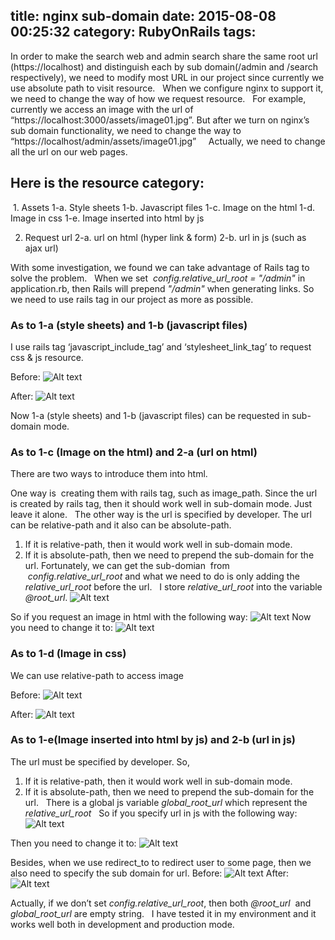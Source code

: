 title: nginx sub-domain
date: 2015-08-08 00:25:32
category: RubyOnRails
tags:
---

In order to make the search web and admin search share the same root url (https://localhost) and distinguish each by sub domain(/admin and /search respectively), we need to modify most URL in our project since currently we use absolute path to visit resource.
 
When we configure nginx to support it, we need to change the way of how we request resource. 
 
For example, currently we access an image with the url of “https://localhost:3000/assets/image01.jpg”. But after we turn on nginx’s sub domain functionality, we need to change the way to “https://localhost/admin/assets/image01.jpg”  
 
Actually, we need to change all the url on our web pages. 

## Here is the resource category:

 1. Assets
	1-a. Style sheets
	1-b. Javascript files
	1-c. Image on the html
	1-d. Image in css
	1-e. Image inserted into html by js

2. Request url
	2-a. url on html (hyper link & form)
	2-b. url in js (such as ajax url)


With some investigation, we found we can take advantage of Rails tag to solve the problem.
 
When we set  *config.relative_url_root = "/admin"*  in application.rb, then Rails will prepend  *"/admin"*  when generating links. So we need to use rails tag in our project as more as possible.

### As to 1-a (style sheets) and 1-b (javascript files)

I use rails tag ‘javascript_include_tag’ and ‘stylesheet_link_tag’ to request css & js resource.

Before:
![Alt text](/img/nginx_001.jpg)

After:
![Alt text](/img/nginx_002.jpg)

Now 1-a (style sheets) and 1-b (javascript files) can be requested in sub-domain mode.

### As to 1-c (Image on the html) and 2-a (url on html)

There are two ways to introduce them into html.

One way is  creating them with rails tag, such as image_path. Since the url is created by rails tag, then it should work well in sub-domain mode. Just leave it alone.
 
The other way is the url is specified by developer. The url can be relative-path and it also can be absolute-path.

1. If it is relative-path, then it would work well in sub-domain mode.
2. If it is absolute-path, then we need to prepend the sub-domain for the url. Fortunately, we can get the sub-domian  from  *config.relative_url_root* and what we need to do is only adding the *relative_url_root* before the url.
 
I store *relative_url_root* into the variable *@root_url*.
![Alt text](/img/nginx_003.jpg)

So if you request an image in html with the following way: 
![Alt text](/img/nginx_004.jpg)
Now you need to change it to:
![Alt text](/img/nginx_005.jpg)

### As to 1-d (Image in css) 

We can use relative-path to access image

Before:
![Alt text](/img/nginx_006.jpg)

After:
![Alt text](/img/nginx_007.jpg)

### As to 1-e(Image inserted into html by js) and 2-b (url in js)

The url must be specified by developer. So,

1. If it is relative-path, then it would work well in sub-domain mode.
2. If it is absolute-path, then we need to prepend the sub-domain for the url.
 
There is a global js variable *global_root_url* which represent the *relative_url_root*
 
So if you specify url in js with the following way: 
![Alt text](/img/nginx_008.jpg)

Then you need to change it to:
![Alt text](/img/nginx_009.jpg)

Besides, when we use redirect_to to redirect user to some page, then we also need to specify the sub domain for url.
Before:
![Alt text](/img/nginx_010.jpg)
After:
![Alt text](/img/nginx_011.jpg)

Actually, if we don’t set *config.relative_url_root*, then both *@root_url*  and *global_root_url* are empty string.
 
I have tested it in my environment and it works well both in development and production mode.
